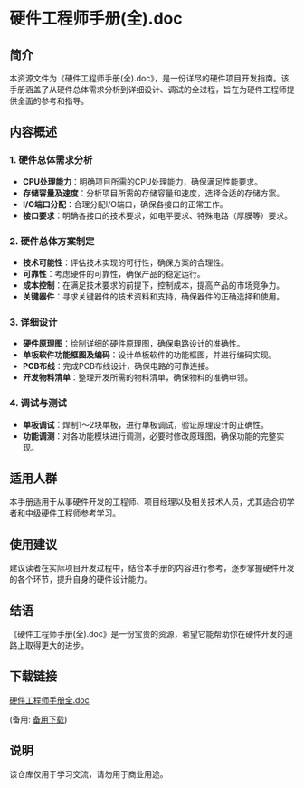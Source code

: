# 硬件工程师手册(全).doc

## 简介

本资源文件为《硬件工程师手册(全).doc》，是一份详尽的硬件项目开发指南。该手册涵盖了从硬件总体需求分析到详细设计、调试的全过程，旨在为硬件工程师提供全面的参考和指导。

## 内容概述

### 1. 硬件总体需求分析
- **CPU处理能力**：明确项目所需的CPU处理能力，确保满足性能要求。
- **存储容量及速度**：分析项目所需的存储容量和速度，选择合适的存储方案。
- **I/O端口分配**：合理分配I/O端口，确保各接口的正常工作。
- **接口要求**：明确各接口的技术要求，如电平要求、特殊电路（厚膜等）要求。

### 2. 硬件总体方案制定
- **技术可能性**：评估技术实现的可行性，确保方案的合理性。
- **可靠性**：考虑硬件的可靠性，确保产品的稳定运行。
- **成本控制**：在满足技术要求的前提下，控制成本，提高产品的市场竞争力。
- **关键器件**：寻求关键器件的技术资料和支持，确保器件的正确选择和使用。

### 3. 详细设计
- **硬件原理图**：绘制详细的硬件原理图，确保电路设计的准确性。
- **单板软件功能框图及编码**：设计单板软件的功能框图，并进行编码实现。
- **PCB布线**：完成PCB布线设计，确保电路的可靠连接。
- **开发物料清单**：整理开发所需的物料清单，确保物料的准确申领。

### 4. 调试与测试
- **单板调试**：焊制1～2块单板，进行单板调试，验证原理设计的正确性。
- **功能调测**：对各功能模块进行调测，必要时修改原理图，确保功能的完整实现。

## 适用人群

本手册适用于从事硬件开发的工程师、项目经理以及相关技术人员，尤其适合初学者和中级硬件工程师参考学习。

## 使用建议

建议读者在实际项目开发过程中，结合本手册的内容进行参考，逐步掌握硬件开发的各个环节，提升自身的硬件设计能力。

## 结语

《硬件工程师手册(全).doc》是一份宝贵的资源，希望它能帮助你在硬件开发的道路上取得更大的进步。

## 下载链接
[硬件工程师手册全.doc](https://pan.quark.cn/s/ef1227794c5e) 

(备用: [备用下载](https://pan.baidu.com/s/1VuYOGGuu4NjfWG9PxvMtpA?pwd=1234))

## 说明

该仓库仅用于学习交流，请勿用于商业用途。
